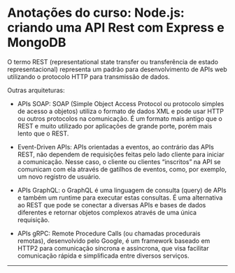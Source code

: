 # Anotações do curso: Node.js: criando uma API Rest com Express e MongoDB

O termo REST (representational state transfer ou transferência de estado representacional) representa um padrão para desenvolvimento de APIs web utilizando o protocolo HTTP para transmissão de dados.

Outras arquiteturas:
- APIs SOAP: SOAP (Simple Object Access Protocol ou protocolo simples de acesso a objetos) utiliza o formato de dados XML e pode usar HTTP ou outros protocolos na comunicação. É um formato mais antigo que o REST e muito utilizado por aplicações de grande porte, porém mais lento que o REST.

- Event-Driven APIs: APIs orientadas a eventos, ao contrário das APIs REST, não dependem de requisições feitas pelo lado cliente para iniciar a comunicação. Nesse caso, o cliente ou clientes “inscritos” na API se comunicam com ela através de gatilhos de eventos, como, por exemplo, um novo registro de usuário.

- APIs GraphQL: o GraphQL é uma linguagem de consulta (query) de APIs e também um runtime para executar estas consultas. É uma alternativa ao REST que pode se conectar a diversas APIs e bases de dados diferentes e retornar objetos complexos através de uma única requisição.

- APIs gRPC: Remote Procedure Calls (ou chamadas procedurais remotas), desenvolvido pelo Google, é um framework baseado em HTTP2 para comunicação síncrona e assíncrona, que visa facilitar comunicação rápida e simplificada entre diversos serviços.

---

